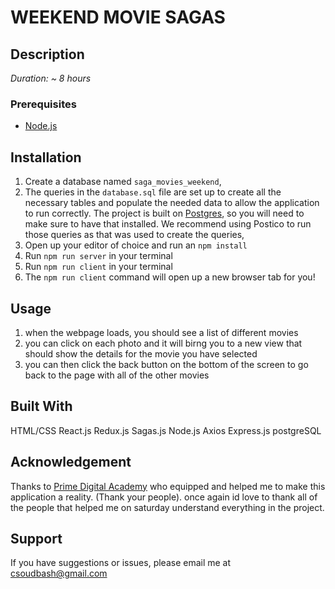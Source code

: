 
# WEEKEND MOVIE SAGAS

## Description

_Duration: ~ 8 hours_


### Prerequisites

- [Node.js](https://nodejs.org/en/)


## Installation

1. Create a database named `saga_movies_weekend`,
2. The queries in the `database.sql` file are set up to create all the necessary tables and populate the needed data to allow the application to run correctly. The project is built on [Postgres](https://www.postgresql.org/download/), so you will need to make sure to have that installed. We recommend using Postico to run those queries as that was used to create the queries, 
3. Open up your editor of choice and run an `npm install`
4. Run `npm run server` in your terminal
5. Run `npm run client` in your terminal
6. The `npm run client` command will open up a new browser tab for you!

## Usage

1. when the webpage loads, you should see a list of different movies
2. you can click on each photo and it will birng you to a new view that should show the details for the movie you have selected
3. you can then click the back button on the bottom of the screen to go back to the page with all of the other movies


## Built With
HTML/CSS
React.js
Redux.js
Sagas.js
Node.js
Axios
Express.js
postgreSQL


## Acknowledgement
Thanks to [Prime Digital Academy](www.primeacademy.io) who equipped and helped me to make this application a reality. (Thank your people). once again id love to thank all of the people that helped me on saturday understand everything in the project.

## Support
If you have suggestions or issues, please email me at [csoudbash@gmail.com](www.google.com)